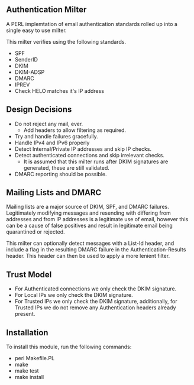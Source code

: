 Authentication Milter
---------------------

A PERL implemtation of email authentication standards rolled up into a single easy to use milter.

This milter verifies using the following standards.

- SPF
- SenderID
- DKIM
- DKIM-ADSP
- DMARC
- IPREV
- Check HELO matches it's IP address

Design Decisions
----------------

- Do not reject any mail, ever.
  - Add headers to allow filtering as required.
- Try and handle failures gracefully.
- Handle IPv4 and IPv6 properly
- Detect Internal/Private IP addresses and skip IP checks.
- Detect authenticated connections and skip irrelevant checks.
  - It is assumed that this milter runs after DKIM signatures are generated, these are still validated.
- DMARC reporting should be possible.

Mailing Lists and DMARC
-----------------------

Mailing lists are a major source of DKIM, SPF, and DMARC failures. Legitimately modifying messages and resending with
differing from addresses and from IP addresses is a legitimate use of email, however this can be a cause of false positives
and result in legitimate email being quarantined or rejected.

This milter can optionally detect messages with a List-Id header, and include a flag in the resulting DMARC failure in the
Authentication-Results header.  This header can then be used to apply a more lenient filter.

Trust Model
-----------

- For Authenticated connections we only check the DKIM signature.
- For Local IPs we only check the DKIM signature.
- For Trusted IPs we only check the DKIM signature, additionally, for Trusted IPs we do not remove any Authentication headers already present.

Installation
------------

To install this module, run the following commands:

 - perl Makefile.PL
 - make
 - make test
 - make install


